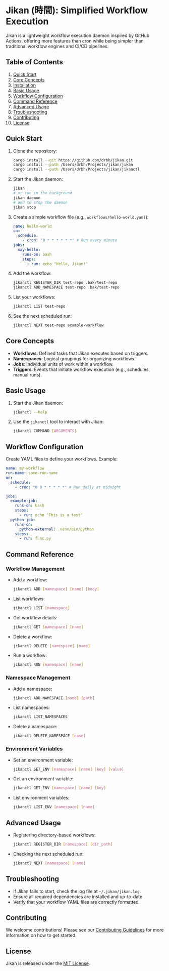 # Jikan (時間): Simplified Workflow Execution

Jikan is a lightweight workflow execution daemon inspired by GitHub Actions, offering more features than cron while being simpler than traditional workflow engines and CI/CD pipelines.

## Table of Contents

1. [Quick Start](#quick-start)
2. [Core Concepts](#core-concepts)
3. [Installation](#installation)
4. [Basic Usage](#basic-usage)
5. [Workflow Configuration](#workflow-configuration)
6. [Command Reference](#command-reference)
7. [Advanced Usage](#advanced-usage)
8. [Troubleshooting](#troubleshooting)
9. [Contributing](#contributing)
10. [License](#license)

## Quick Start

1. Clone the repository:

   ```bash
   cargo install --git https://github.com/drbh/jikan.git
   cargo install --path /Users/drbh/Projects/jikan/jikan
   cargo install --path /Users/drbh/Projects/jikan/jikanctl
   ```

2. Start the Jikan daemon:

   ```bash
   jikan
   # or run in the background
   jikan daemon
   # and to stop the daemon
   jikan stop
   ```

3. Create a simple workflow file (e.g., `workflows/hello-world.yaml`):

   ```yaml
   name: hello-world
   on:
     schedule:
       - cron: "0 * * * * * *" # Run every minute
   jobs:
     say-hello:
       runs-on: bash
       steps:
         - run: echo "Hello, Jikan!"
   ```

4. Add the workflow:

   ```bash
   jikanctl REGISTER_DIR test-repo .bak/test-repo
   jikanctl ADD_NAMESPACE test-repo .bak/test-repo
   ```

5. List your workflows:
   ```bash
   jikanctl LIST test-repo
   ```

6. See the next scheduled run:
   ```bash
   jikanctl NEXT test-repo example-workflow
   ```

## Core Concepts

- **Workflows**: Defined tasks that Jikan executes based on triggers.
- **Namespaces**: Logical groupings for organizing workflows.
- **Jobs**: Individual units of work within a workflow.
- **Triggers**: Events that initiate workflow execution (e.g., schedules, manual runs).

## Basic Usage

1. Start the Jikan daemon:

   ```bash
   jikanctl --help
   ```

2. Use the `jikanctl` tool to interact with Jikan:
   ```bash
   jikanctl COMMAND [ARGUMENTS]
   ```

## Workflow Configuration

Create YAML files to define your workflows. Example:

```yaml
name: my-workflow
run-name: some-run-name
on:
  schedule:
    - cron: "0 0 * * * * *" # Run daily at midnight

jobs:
  example-job:
    runs-on: bash
    steps:
      - run: echo "This is a test"
  python-job:
    runs-on:
      python-external: .venv/bin/python
    steps:
      - run: func.py
```

## Command Reference

### Workflow Management

- Add a workflow:

  ```bash
  jikanctl ADD [namespace] [name] [body]
  ```

- List workflows:

  ```bash
  jikanctl LIST [namespace]
  ```

- Get workflow details:

  ```bash
  jikanctl GET [namespace] [name]
  ```

- Delete a workflow:

  ```bash
  jikanctl DELETE [namespace] [name]
  ```

- Run a workflow:
  ```bash
  jikanctl RUN [namespace] [name]
  ```

### Namespace Management

- Add a namespace:

  ```bash
  jikanctl ADD_NAMESPACE [name] [path]
  ```

- List namespaces:

  ```bash
  jikanctl LIST_NAMESPACES
  ```

- Delete a namespace:
  ```bash
  jikanctl DELETE_NAMESPACE [name]
  ```

### Environment Variables

- Set an environment variable:

  ```bash
  jikanctl SET_ENV [namespace] [name] [key] [value]
  ```

- Get an environment variable:

  ```bash
  jikanctl GET_ENV [namespace] [name] [key]
  ```

- List environment variables:
  ```bash
  jikanctl LIST_ENV [namespace] [name]
  ```

## Advanced Usage

- Registering directory-based workflows:

  ```bash
  jikanctl REGISTER_DIR [namespace] [dir_path]
  ```

- Checking the next scheduled run:
  ```bash
  jikanctl NEXT [namespace] [name]
  ```

## Troubleshooting

- If Jikan fails to start, check the log file at `~/.jikan/jikan.log`.
- Ensure all required dependencies are installed and up-to-date.
- Verify that your workflow YAML files are correctly formatted.

## Contributing

We welcome contributions! Please see our [Contributing Guidelines](CONTRIBUTING.md) for more information on how to get started.

## License

Jikan is released under the [MIT License](LICENSE).
